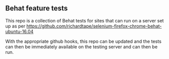 ## Behat feature tests

This repo is a collection of Behat tests for sites that can run on a server set up as per https://github.com/richardtape/selenium-firefox-chrome-behat-ubuntu-16.04

With the appropriate github hooks, this repo can be updated and the tests can then be immediately available on the testing server and can then be run.
